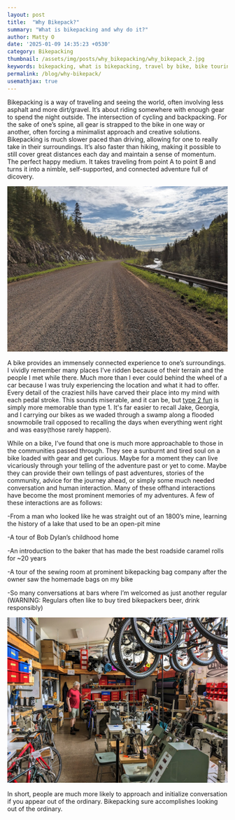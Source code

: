 ```yaml
---
layout: post
title:  "Why Bikepack?"
summary: "What is bikepacking and why do it?"
author: Matty O
date: '2025-01-09 14:35:23 +0530'
category: Bikepacking
thumbnail: /assets/img/posts/why_bikepacking/why_bikepack_2.jpg
keywords: bikepacking, what is bikepacking, travel by bike, bike touring
permalink: /blog/why-bikepack/
usemathjax: true
---
```


  Bikepacking is a way of traveling and seeing the world, often involving less asphalt and more dirt/gravel. It’s about riding somewhere with enough gear to spend the night outside. The intersection of cycling and backpacking. For the sake of one’s spine, all gear is strapped to the bike in one way or another, often forcing a minimalist approach and creative solutions. Bikepacking is much slower paced than driving, allowing for one to really take in their surroundings. It’s also faster than hiking, making it possible to still cover great distances each day and maintain a sense of momentum. The perfect happy medium. It takes traveling from point A to point B and turns it into a nimble, self-supported, and connected adventure full of dicovery. 

  ![image info](/assets/img/posts/why_bikepacking/why_bikepack_1.jpg)

  A bike provides an immensely connected experience to one’s surroundings. I vividly remember many places I’ve ridden because of their terrain and the people I met while there. Much more than I ever could behind the wheel of a car because I was truly experiencing the location and what it had to offer. Every detail of the craziest hills have carved their place into my mind with each pedal stroke. This sounds miserable, and it can be, but [type 2 fun](https://www.rei.com/blog/climb/fun-scale) is simply more memorable than type 1. It's far easier to recall Jake, Georgia, and I carrying our bikes as we waded through a swamp along a flooded snowmobile trail opposed to recalling the days when everything went right and was easy(those rarely happen). 
  
  While on a bike, I’ve found that one is much more approachable to those in the communities passed through. They see a sunburnt and tired soul on a bike loaded with gear and get curious. Maybe for a moment they can live vicariously through your telling of the adventure past or yet to come. Maybe they can provide their own tellings of past adventures, stories of the community, advice for the journey ahead, or simply some much needed conversation and human interaction. Many of these offhand interactions have become the most prominent memories of my adventures. A few of these interactions are as follows:

  -From a man who looked like he was straight out of an 1800’s mine, learning the history of a lake that used to be an open-pit mine
  
  -A tour of Bob Dylan’s childhood home
  
  -An introduction to the baker that has made the best roadside caramel rolls for ~20 years 
  
  -A tour of the sewing room at prominent bikepacking bag company after the owner saw the homemade bags on my bike
  
  -So many conversations at bars where I’m welcomed as just another regular (WARNING: Regulars often like to buy tired          bikepackers beer, drink responsibly)

![image info](/assets/img/posts/why_bikepacking/cedaro.jpg)
  
In short, people are much more likely to approach and initialize conversation if you appear out of the ordinary. Bikepacking sure accomplishes looking out of the ordinary. 


